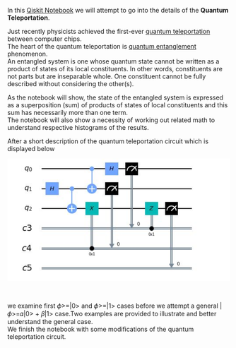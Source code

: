 In this [Qiskit
Notebook](https://github.com/samlip-blip/quantum_teleportation/blob/master/QuantumTeleportation.ipynb)
we will attempt to go into the details of the **Quantum Teleportation**.

Just recently physicists achieved the first-ever [quantum
teleportation](https://www.nature.com/articles/s41567-019-0727-x) between
computer chips.  
The heart of the quantum teleportation is [quantum
entanglement](https://en.wikipedia.org/wiki/Quantum_entanglement) phenomenon.  
An entangled system is one whose quantum state cannot be written as a product of
states of its local constituents. In other words, constituents are not parts but
are inseparable whole. One constituent cannot be fully described without
considering the other(s).

As the notebook will show, the state of the entangled system is expressed as a
superposition (sum) of products of states of local constituents and this sum has
necessarily more than one term.  
The notebook will also show a necessity of working out related math to
understand respective histograms of the results.

After a short description of the quantum teleportation circuit which is
displayed below

![](../images/QuantumTeleportationCircuit.JPG)

 

we examine first 𝜙\>=\|0\> and 𝜙\>=\|1\> cases before we attempt a general
\|𝜙\>=𝛼\|0\> + 𝛽\|1\> case.Two examples are provided to illustrate and better
understand the general case.  
We finish the notebook with some modifications of the quantum teleportation
circuit.

